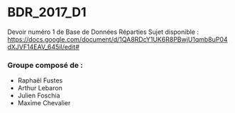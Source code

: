 # BDR_2017_D1

Devoir numéro 1 de Base de Données Réparties
Sujet disponible : https://docs.google.com/document/d/1QA8RDcY1UK6R8PBwjU1qmb8uP04dXJVF14EAV_645iI/edit#

### Groupe composé de :
* Raphaël Fustes
* Arthur Lebaron
* Julien Foschia
* Maxime Chevalier
